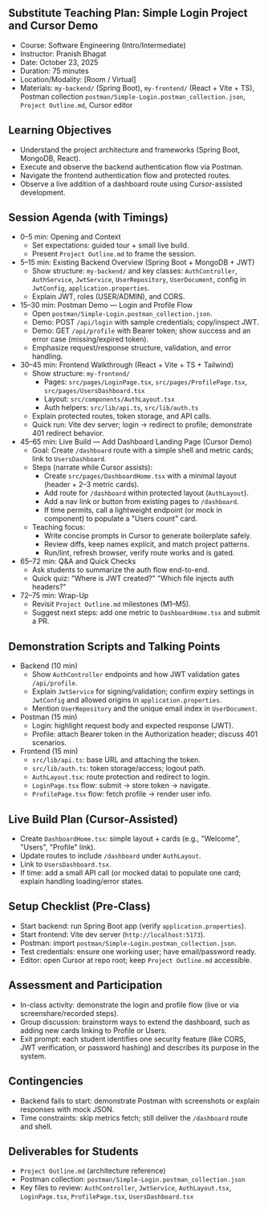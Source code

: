 ## Substitute Teaching Plan: Simple Login Project and Cursor Demo

- Course: Software Engineering (Intro/Intermediate)
- Instructor: Pranish Bhagat
- Date: October 23, 2025
- Duration: 75 minutes
- Location/Modality: [Room / Virtual]
- Materials: `my-backend/` (Spring Boot), `my-frontend/` (React + Vite + TS), Postman collection `postman/Simple-Login.postman_collection.json`, `Project Outline.md`, Cursor editor

## Learning Objectives
- Understand the project architecture and frameworks (Spring Boot, MongoDB, React).
- Execute and observe the backend authentication flow via Postman.
- Navigate the frontend authentication flow and protected routes.
- Observe a live addition of a dashboard route using Cursor-assisted development.

## Session Agenda (with Timings)
- 0–5 min: Opening and Context
  - Set expectations: guided tour + small live build.
  - Present `Project Outline.md` to frame the session.
- 5–15 min: Existing Backend Overview (Spring Boot + MongoDB + JWT)
  - Show structure: `my-backend/` and key classes: `AuthController`, `AuthService`, `JwtService`, `UserRepository`, `UserDocument`, config in `JwtConfig`, `application.properties`.
  - Explain JWT, roles (USER/ADMIN), and CORS.
- 15–30 min: Postman Demo — Login and Profile Flow
  - Open `postman/Simple-Login.postman_collection.json`.
  - Demo: POST `/api/login` with sample credentials; copy/inspect JWT.
  - Demo: GET `/api/profile` with Bearer token; show success and an error case (missing/expired token).
  - Emphasize request/response structure, validation, and error handling.
- 30–45 min: Frontend Walkthrough (React + Vite + TS + Tailwind)
  - Show structure: `my-frontend/`
    - Pages: `src/pages/LoginPage.tsx`, `src/pages/ProfilePage.tsx`, `src/pages/UsersDashboard.tsx`
    - Layout: `src/components/AuthLayout.tsx`
    - Auth helpers: `src/lib/api.ts`, `src/lib/auth.ts`
  - Explain protected routes, token storage, and API calls.
  - Quick run: Vite dev server; login → redirect to profile; demonstrate 401 redirect behavior.
- 45–65 min: Live Build — Add Dashboard Landing Page (Cursor Demo)
  - Goal: Create `/dashboard` route with a simple shell and metric cards; link to `UsersDashboard`.
  - Steps (narrate while Cursor assists):
    - Create `src/pages/DashboardHome.tsx` with a minimal layout (header + 2–3 metric cards).
    - Add route for `/dashboard` within protected layout (`AuthLayout`).
    - Add a nav link or button from existing pages to `/dashboard`.
    - If time permits, call a lightweight endpoint (or mock in component) to populate a "Users count" card.
  - Teaching focus:
    - Write concise prompts in Cursor to generate boilerplate safely.
    - Review diffs, keep names explicit, and match project patterns.
    - Run/lint, refresh browser, verify route works and is gated.
- 65–72 min: Q&A and Quick Checks
  - Ask students to summarize the auth flow end-to-end.
  - Quick quiz: "Where is JWT created?" "Which file injects auth headers?"
- 72–75 min: Wrap-Up
  - Revisit `Project Outline.md` milestones (M1–M5).
  - Suggest next steps: add one metric to `DashboardHome.tsx` and submit a PR.

## Demonstration Scripts and Talking Points
- Backend (10 min)
  - Show `AuthController` endpoints and how JWT validation gates `/api/profile`.
  - Explain `JwtService` for signing/validation; confirm expiry settings in `JwtConfig` and allowed origins in `application.properties`.
  - Mention `UserRepository` and the unique email index in `UserDocument`.
- Postman (15 min)
  - Login: highlight request body and expected response (JWT).
  - Profile: attach Bearer token in the Authorization header; discuss 401 scenarios.
- Frontend (15 min)
  - `src/lib/api.ts`: base URL and attaching the token.
  - `src/lib/auth.ts`: token storage/access; logout path.
  - `AuthLayout.tsx`: route protection and redirect to login.
  - `LoginPage.tsx` flow: submit → store token → navigate.
  - `ProfilePage.tsx` flow: fetch profile → render user info.

## Live Build Plan (Cursor-Assisted)
- Create `DashboardHome.tsx`: simple layout + cards (e.g., "Welcome", "Users", "Profile" link).
- Update routes to include `/dashboard` under `AuthLayout`.
- Link to `UsersDashboard.tsx`.
- If time: add a small API call (or mocked data) to populate one card; explain handling loading/error states.

## Setup Checklist (Pre-Class)
- Start backend: run Spring Boot app (verify `application.properties`).
- Start frontend: Vite dev server (`http://localhost:5173`).
- Postman: import `postman/Simple-Login.postman_collection.json`.
- Test credentials: ensure one working user; have email/password ready.
- Editor: open Cursor at repo root; keep `Project Outline.md` accessible.

## Assessment and Participation
- In-class activity: demonstrate the login and profile flow (live or via screenshare/recorded steps).
- Group discussion: brainstorm ways to extend the dashboard, such as adding new cards linking to Profile or Users.
- Exit prompt: each student identifies one security feature (like CORS, JWT verification, or password hashing) and describes its purpose in the system.


## Contingencies
- Backend fails to start: demonstrate Postman with screenshots or explain responses with mock JSON.
- Time constraints: skip metrics fetch; still deliver the `/dashboard` route and shell.

## Deliverables for Students
- `Project Outline.md` (architecture reference)
- Postman collection: `postman/Simple-Login.postman_collection.json`
- Key files to review: `AuthController`, `JwtService`, `AuthLayout.tsx`, `LoginPage.tsx`, `ProfilePage.tsx`, `UsersDashboard.tsx`
